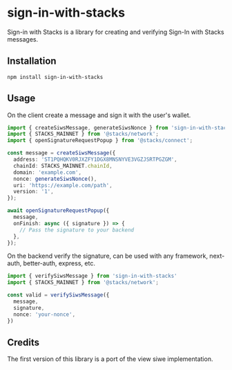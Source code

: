 # sign-in-with-stacks

Sign-in with Stacks is a library for creating and verifying Sign-In with Stacks messages.

## Installation

```
npm install sign-in-with-stacks
```

## Usage

On the client create a message and sign it with the user's wallet.

```ts
import { createSiwsMessage, generateSiwsNonce } from 'sign-in-with-stacks'
import { STACKS_MAINNET } from '@stacks/network';
import { openSignatureRequestPopup } from '@stacks/connect';

const message = createSiwsMessage({
  address: 'ST1PQHQKV0RJXZFY1DGX8MNSNYVE3VGZJSRTPGZGM',
  chainId: STACKS_MAINNET.chainId,
  domain: 'example.com',
  nonce: generateSiwsNonce(),
  uri: 'https://example.com/path',
  version: '1',
});

await openSignatureRequestPopup({
  message,
  onFinish: async ({ signature }) => {
    // Pass the signature to your backend
  },
});
```

On the backend verify the signature, can be used with any framework, next-auth, better-auth, express, etc.

```ts
import { verifySiwsMessage } from 'sign-in-with-stacks'
import { STACKS_MAINNET } from '@stacks/network';

const valid = verifySiwsMessage({
  message,
  signature,
  nonce: 'your-nonce',
})
```

## Credits

The first version of this library is a port of the view siwe implementation.
